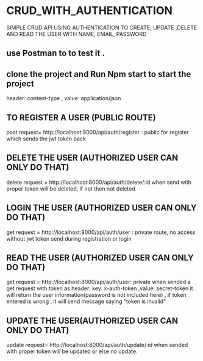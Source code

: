 # CRUD_WITH_AUTHENTICATION
SIMPLE CRUD API USING AUTHENTICATION TO CREATE, UPDATE ,DELETE AND READ THE USER WITH NAME, EMAIL, PASSWORD

## use Postman to to test it . 
## clone the project and Run Npm start to start the project

header: content-type , value: application/json
## TO REGISTER A USER (PUBLIC ROUTE)
post request= 
http://localhost:8000/api/auth/register : public for register which sends the jwt token back

## DELETE THE USER (AUTHORIZED USER CAN ONLY DO THAT)
delete request = http://localhost:8000/api/auth/delete/:id
when send with proper token will be deleted,
if not then not deleted

## LOGIN THE USER (AUTHORIZED USER CAN ONLY DO THAT)
get request = http://localhost:8000/api/auth/user : private route, no access without jwt token send during registration or login

## READ THE USER (AUTHORIZED USER CAN ONLY DO THAT)
get request = http://localhost:8000/api/auth/user: private
when sended a get request with token as 
header: key: x-auth-token ,value: secret-token 
it will return the user information(password is not included here) ,
if token entered is wrong , it will send message saying "token is invalid"

## UPDATE THE USER(AUTHORIZED USER CAN ONLY DO THAT)
update request=
http://localhost:8000/api/auth/update/:id
when sended with proper token will be updated or else no update.
